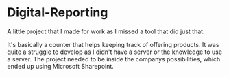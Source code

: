 # Digital-Reporting
A little project that I made for work as I missed a tool that did just that.

It's basically a counter that helps keeping track of offering products.
It was quite a struggle to develop as I didn't have a server or the knowledge to use a server.
The project needed to be inside the companys possibilities, which ended up using Microsoft Sharepoint.
